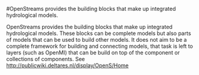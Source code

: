 #OpenStreams provides the building blocks that make up integrated hydrological models.

OpenStreams provides the building blocks that make up integrated hydrological models. These blocks can be complete models but also parts of models that can be used to build other models. It does not aim to be a complete framework for building and connecting models, that task is left to layers (such as OpenMI) that can be build on top of the component or collections of components. See http://publicwiki.deltares.nl/display/OpenS/Home